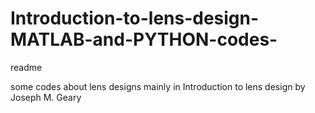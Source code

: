 # Introduction-to-lens-design-MATLAB-and-PYTHON-codes-


readme

some codes about lens designs
mainly in Introduction to lens design by Joseph M. Geary 
